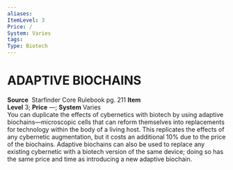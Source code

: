 ```yaml
---
aliases: 
ItemLevel: 3
Price: /
System: Varies
tags: 
Type: Biotech
---
```


# ADAPTIVE BIOCHAINS


**Source**  Starfinder Core Rulebook pg. 211
**Item Level** 3; **Price** —; **System** Varies  
You can duplicate the effects of cybernetics with biotech by using adaptive biochains—microscopic cells that can reform themselves into replacements for technology within the body of a living host. This replicates the effects of any cybernetic augmentation, but it costs an additional 10% due to the price of the biochains. Adaptive biochains can also be used to replace any existing cybernetic with a biotech version of the same device; doing so has the same price and time as introducing a new adaptive biochain.